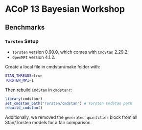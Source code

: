 # ACoP 13 Bayesian Workshop

## Benchmarks

### `Torsten` Setup

- `Torsten` version 0.90.0, which comes with `CmdStan` 2.29.2.
- `OpenMPI` version 4.1.2.

Create a local file in cmdstan/make folder with:

```bash
STAN_THREADS=true
TORSTEN_MPI=1
```

Then rebuild `CmdStan` in `cmdstanr`:

```R
library(cmdstanr)
set_cmdstan_path("Torsten/cmdstan") # Torsten CmdStan path
rebuild_cmdstan()
```

Additionally, we removed the `generated quantities` block from all Stan/Torsten models for a fair comparison.
